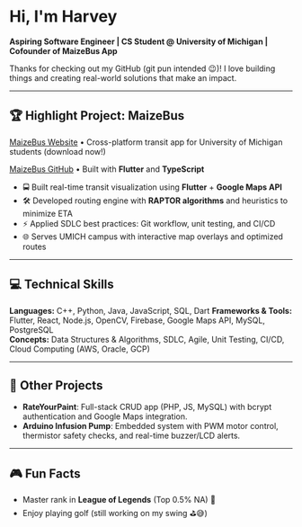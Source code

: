 # Hi, I'm Harvey

**Aspiring Software Engineer | CS Student @ University of Michigan | Cofounder of MaizeBus App**

Thanks for checking out my GitHub (git pun intended 😉)! I love building things and creating real-world solutions that make an impact.

---

## 🏆 Highlight Project: MaizeBus
[MaizeBus Website](https://www.maizebus.com/) • Cross-platform transit app for University of Michigan students (download now!)

[MaizeBus GitHub](https://github.com/mbusdev) • Built with **Flutter** and **TypeScript**

- 🚍 Built real-time transit visualization using **Flutter** + **Google Maps API**  
- 🛠️ Developed routing engine with **RAPTOR algorithms** and heuristics to minimize ETA  
- ⚡ Applied SDLC best practices: Git workflow, unit testing, and CI/CD
- 🌐 Serves UMICH campus with interactive map overlays and optimized routes

---

## 💻 Technical Skills
**Languages:** C++, Python, Java, JavaScript, SQL, Dart
**Frameworks & Tools:** Flutter, React, Node.js, OpenCV, Firebase, Google Maps API, MySQL, PostgreSQL  
**Concepts:** Data Structures & Algorithms, SDLC, Agile, Unit Testing, CI/CD, Cloud Computing (AWS, Oracle, GCP)  

---

## 🔭 Other Projects
- **RateYourPaint**: Full-stack CRUD app (PHP, JS, MySQL) with bcrypt authentication and Google Maps integration.  
- **Arduino Infusion Pump**: Embedded system with PWM motor control, thermistor safety checks, and real-time buzzer/LCD alerts.  

---

## 🎮 Fun Facts
- Master rank in **League of Legends** (Top 0.5% NA) 🏅
- Enjoy playing golf (still working on my swing ⛳️😅)

